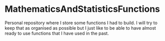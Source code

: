 # MathematicsAndStatisticsFunctions
Personal repository where I store some functions I had to build. I will try to keep that as organised as possible but I just like to be able to have almost ready to use functions that I have used in the past.
